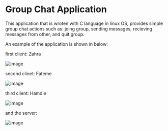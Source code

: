# Group Chat Application
This application that is wroten with C language in linux OS, provides simple group chat actions such as: joing group, sending messages, recieving messages from other, and quit group.

An example of the application is shown in below:

first client: Zahra

![image](https://user-images.githubusercontent.com/93929227/218965800-e1aaca03-19ec-4099-838d-1c06b01d4543.png)

second clinet: Fateme

![image](https://user-images.githubusercontent.com/93929227/218965364-636d4d5d-e1a7-444f-b164-665aa437ed58.png)

third client: Hamdie

![image](https://user-images.githubusercontent.com/93929227/218965448-b157233c-d5f9-484a-9a83-f2f27a919ad1.png)

and the server:

![image](https://user-images.githubusercontent.com/93929227/218965548-be59a1f2-e572-46e4-835b-c61c3cc85896.png)

